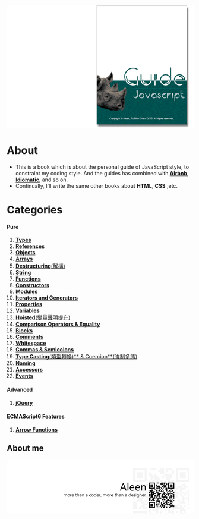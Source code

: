 <img src="./cover_read.jpg">

# About
- This is a book which is about the personal guide of JavaScript style, to constraint my coding style. And the guides has combined with [**Airbnb**](https://github.com/airbnb/javascript#types), [**Idiomatic**](https://github.com/rwaldron/idiomatic.js), and so on.
- Continually, I'll write the same other books about **HTML**, **CSS** ,etc.

# Categories

#### Pure

1. [**Types**](./types/types.md)
2. [**References**](./references/references.md)
3. [**Objects**](./objects/objects.md)
4. [**Arrays**](./arrays/arrays.md)
5. [**Destructuring**(解構)](./destructuring/destructuring.md)
6. [**String**](./string/string.md)
7. [**Functions**](./functions/functions.md)
9. [**Constructors**](./constructors/constructors.md)
10. [**Modules**](./modules/modules.md)
11. [**Iterators and Generators**](./iteratorGenerator/iteratorGenerator.md)
12. [**Properties**](./properties/properties.md)
13. [**Variables**](./variables/variables.md)
14. [**Hoisted**(變量聲明提升)](./hoisted/hoisted.md)
15. [**Comparison Operators & Equality**](./comparison/comparison.md)
16. [**Blocks**](./blocks/blocks.md)
17. [**Comments**](./comment/comment.md)
18. [**Whitespace**](./whitespace/whitespace.md)
19. [**Commas & Semicolons**](./commasSemicolons/commasSemicolons.md)
20. [**Type Casting**(類型轉換)** & Coercion**(強制多態)](./typeCastingCoerion/typeCastingCoerion.md)
21. [**Naming**](./naming/naming.md)
22. [**Accessors**](./accessors/accessors.md)
23. [**Events**](./events/events.md)

#### Advanced

1. [**jQuery**](./jquery/jquery.md)

#### ECMAScript6 Features

1. [**Arrow Functions**](./arrowFunctions/arrowFunctions.md)


## About me
<a href="http://aleen42.github.io/" target="_blank" ><img src="./pic/tail.gif"></a>
